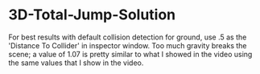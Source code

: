 # 3D-Total-Jump-Solution
For best results with default collision detection for ground, use .5 as the 'Distance To Collider' in inspector window.
Too much gravity breaks the scene; a value of 1.07 is pretty similar to what I showed in the video using the same values that I show in the video. 
